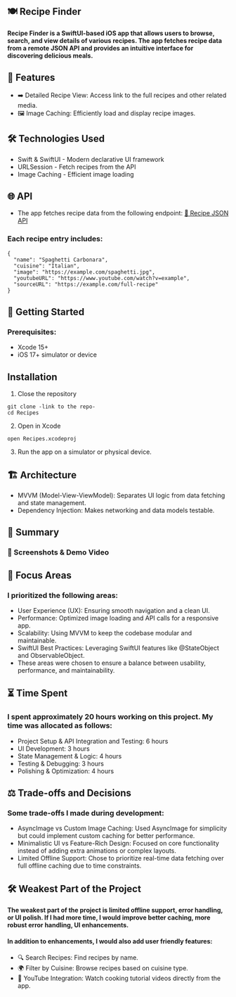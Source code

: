 ## 🍽️ Recipe Finder
#### Recipe Finder is a SwiftUI-based iOS app that allows users to browse, search, and view details of various recipes. The app fetches recipe data from a remote JSON API and provides an intuitive interface for discovering delicious meals.

## 📱 Features
- ➡️ Detailed Recipe View: Access link to the full recipes and other related media.
- 🖼️ Image Caching: Efficiently load and display recipe images.

## 🛠️ Technologies Used
- Swift & SwiftUI - Modern declarative UI framework
- URLSession - Fetch recipes from the API
- Image Caching - Efficient image loading

## 🌐 API
- The app fetches recipe data from the following endpoint:
[🔗 Recipe JSON API](https://d3jbb8n5wk0qxi.cloudfront.net/recipes.json)

### Each recipe entry includes:
```
{
  "name": "Spaghetti Carbonara",
  "cuisine": "Italian",
  "image": "https://example.com/spaghetti.jpg",
  "youtubeURL": "https://www.youtube.com/watch?v=example",
  "sourceURL": "https://example.com/full-recipe"
}
```

## 🚀 Getting Started
### Prerequisites:
- Xcode 15+
- iOS 17+ simulator or device

## Installation
1. Close the repository 
```
git clone -link to the repo-
cd Recipes
```
2. Open in Xcode
``` 
open Recipes.xcodeproj
```
3. Run the app on a simulator or physical device.

## 🏗️ Architecture 
- MVVM (Model-View-ViewModel): Separates UI logic from data fetching and state management.
- Dependency Injection: Makes networking and data models testable.

## 🎥 Summary
### 📸 Screenshots & Demo Video


## 🎯 Focus Areas
### I prioritized the following areas:
- User Experience (UX): Ensuring smooth navigation and a clean UI.
- Performance: Optimized image loading and API calls for a responsive app.
- Scalability: Using MVVM to keep the codebase modular and maintainable.
- SwiftUI Best Practices: Leveraging SwiftUI features like @StateObject and ObservableObject.
- These areas were chosen to ensure a balance between usability, performance, and maintainability.

## ⏳ Time Spent
### I spent approximately 20 hours working on this project. My time was allocated as follows:

- Project Setup & API Integration and Testing: 6 hours
- UI Development: 3 hours 
- State Management & Logic: 4 hours
- Testing & Debugging: 3 hours
- Polishing & Optimization: 4 hours

## ⚖️ Trade-offs and Decisions
### Some trade-offs I made during development:

- AsyncImage vs Custom Image Caching: Used AsyncImage for simplicity but could implement custom caching for better performance.
- Minimalistic UI vs Feature-Rich Design: Focused on core functionality instead of adding extra animations or complex layouts.
- Limited Offline Support: Chose to prioritize real-time data fetching over full offline caching due to time constraints.

## 🛠️ Weakest Part of the Project
#### The weakest part of the project is limited offline support, error handling, or UI polish. If I had more time, I would improve better caching, more robust error handling, UI enhancements.
#### In addition to enhancements, I would also add user friendly features: 
- 🔍 Search Recipes: Find recipes by name.
- 🌍 Filter by Cuisine: Browse recipes based on cuisine type.
- 🎥 YouTube Integration: Watch cooking tutorial videos directly from the app.




